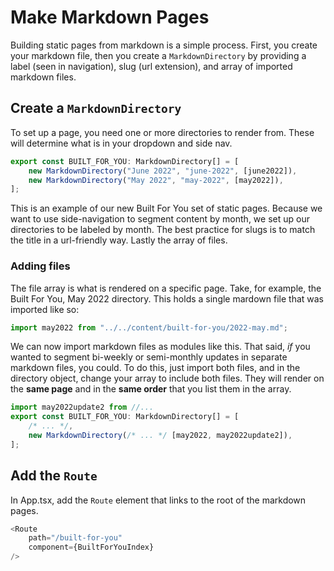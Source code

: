 # Make Markdown Pages

Building static pages from markdown is a simple process. First, you create 
your markdown file, then you create a `MarkdownDirectory` by providing a 
label (seen in navigation), slug (url extension), and array of imported 
markdown files.

## Create a `MarkdownDirectory`

To set up a page, you need one or more directories to render from. These 
will determine what is in your dropdown and side nav.

```typescript jsx
export const BUILT_FOR_YOU: MarkdownDirectory[] = [
    new MarkdownDirectory("June 2022", "june-2022", [june2022]),
    new MarkdownDirectory("May 2022", "may-2022", [may2022]),
];
```

This is an example of our new Built For You set of static pages. Because we 
want to use side-navigation to segment content by month, we set up our directories 
to be labeled by month. The best practice for slugs is to match the title in a url-friendly 
way. Lastly the array of files.

### Adding files

The file array is what is rendered on a specific page. Take, for example, the 
Built For You, May 2022 directory. This holds a single mardown file that 
was imported like so:

```typescript jsx
import may2022 from "../../content/built-for-you/2022-may.md";
```

We can now import markdown files as modules like this. That said, _if_ you 
wanted to segment bi-weekly or semi-monthly updates in separate markdown files, 
you could. To do this, just import both files, and in the directory object, change 
your array to include both files. They will render on the **same page** and in the 
**same order** that you list them in the array.

```typescript jsx
import may2022update2 from //...
export const BUILT_FOR_YOU: MarkdownDirectory[] = [
    /* ... */,
    new MarkdownDirectory(/* ... */ [may2022, may2022update2]),
];
```

## Add the `Route`

In App.tsx, add the `Route` element that links to the root of the markdown pages.

```typescript jsx
<Route
    path="/built-for-you"
    component={BuiltForYouIndex}
/>
```